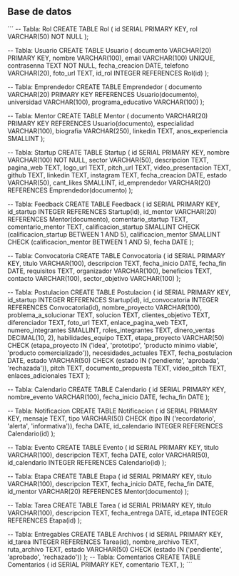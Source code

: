 ## Base de datos
´´´
-- Tabla: Rol
CREATE TABLE Rol (
id SERIAL PRIMARY KEY,
rol VARCHAR(50) NOT NULL
);

-- Tabla: Usuario
CREATE TABLE Usuario (
documento VARCHAR(20) PRIMARY KEY,
nombre VARCHAR(100),
email VARCHAR(100) UNIQUE,
contrasenna TEXT NOT NULL,
fecha_creacion DATE,
telefono VARCHAR(20),
foto_url TEXT,
id_rol INTEGER REFERENCES Rol(id)
);

-- Tabla: Emprendedor
CREATE TABLE Emprendedor (
documento VARCHAR(20) PRIMARY KEY REFERENCES Usuario(documento),
universidad VARCHAR(100),
programa_educativo VARCHAR(100)
);

-- Tabla: Mentor
CREATE TABLE Mentor (
documento VARCHAR(20) PRIMARY KEY REFERENCES Usuario(documento),
especialidad VARCHAR(100),
biografia VARCHAR(250),
linkedin TEXT,
anos_experiencia SMALLINT
);

-- Tabla: Startup
CREATE TABLE Startup (
id SERIAL PRIMARY KEY,
nombre VARCHAR(100) NOT NULL,
sector VARCHAR(50),
descripcion TEXT,
pagina_web TEXT,
logo_url TEXT,
pitch_url TEXT,
video_presentacion TEXT,
github TEXT,
linkedin TEXT,
instagram TEXT,
fecha_creacion DATE,
estado VARCHAR(50),
cant_likes SMALLINT,
id_emprendedor VARCHAR(20) REFERENCES Emprendedor(documento)
);

-- Tabla: Feedback
CREATE TABLE Feedback (
id SERIAL PRIMARY KEY,
id_startup INTEGER REFERENCES Startup(id),
id_mentor VARCHAR(20) REFERENCES Mentor(documento),
comentario_startup TEXT,
comentario_mentor TEXT,
calificacion_startup SMALLINT CHECK (calificacion_startup BETWEEN 1 AND 5),
calificacion_mentor SMALLINT CHECK (calificacion_mentor BETWEEN 1 AND 5),
fecha DATE
);

-- Tabla: Convocatoria
CREATE TABLE Convocatoria (
id SERIAL PRIMARY KEY,
titulo VARCHAR(100),
descripcion TEXT,
fecha_inicio DATE,
fecha_fin DATE,
requisitos TEXT,
organizador VARCHAR(100),
beneficios TEXT,
contacto VARCHAR(100),
sector_objetivo VARCHAR(100)
);

-- Tabla: Postulacion
CREATE TABLE Postulacion (
id SERIAL PRIMARY KEY,
id_startup INTEGER REFERENCES Startup(id),
id_convocatoria INTEGER REFERENCES Convocatoria(id),
nombre_proyecto VARCHAR(100),
problema_a_solucionar TEXT,
solucion TEXT,
clientes_objetivo TEXT,
diferenciador TEXT,
foto_url TEXT,
enlace_pagina_web TEXT,
numero_integrantes SMALLINT,
roles_integrantes TEXT,
dinero_ventas DECIMAL(10, 2),
habilidades_equipo TEXT,
etapa_proyecto VARCHAR(50) CHECK (etapa_proyecto IN ('idea', 'prototipo', 'producto mínimo viable', 'producto comercializado')),
necesidades_actuales TEXT,
fecha_postulacion DATE,
estado VARCHAR(50) CHECK (estado IN ('pendiente', 'aprobada', 'rechazada')),
pitch TEXT,
documento_propuesta TEXT,
video_pitch TEXT,
enlaces_adicionales TEXT
);

-- Tabla: Calendario
CREATE TABLE Calendario (
id SERIAL PRIMARY KEY,
nombre_evento VARCHAR(100),
fecha_inicio DATE,
fecha_fin DATE
);

-- Tabla: Notificacion
CREATE TABLE Notificacion (
id SERIAL PRIMARY KEY,
mensaje TEXT,
tipo VARCHAR(50) CHECK (tipo IN ('recordatorio', 'alerta', 'informativa')),
fecha DATE,
id_calendario INTEGER REFERENCES Calendario(id)
);

-- Tabla: Evento
CREATE TABLE Evento (
id SERIAL PRIMARY KEY,
titulo VARCHAR(100),
descripcion TEXT,
fecha DATE,
color VARCHAR(50),
id_calendario INTEGER REFERENCES Calendario(id)
);

-- Tabla: Etapa
CREATE TABLE Etapa (
id SERIAL PRIMARY KEY,
titulo VARCHAR(100),
descripcion TEXT,
fecha_inicio DATE,
fecha_fin DATE,
id_mentor VARCHAR(20) REFERENCES Mentor(documento)
);

-- Tabla: Tarea
CREATE TABLE Tarea (
id SERIAL PRIMARY KEY,
titulo VARCHAR(100),
descripcion TEXT,
fecha_entrega DATE,
id_etapa INTEGER REFERENCES Etapa(id)
);

-- Tabla: Entregables
CREATE TABLE Archivos (
id SERIAL PRIMARY KEY,
id_tarea INTEGER REFERENCES Tarea(id),
nombre_archivo TEXT,
ruta_archivo TEXT,
estado VARCHAR(50) CHECK (estado IN ('pendiente', 'aprobado', 'rechazado'))
);
-- Tabla: Comentarios
CREATE TABLE Comentarios (
id SERIAL PRIMARY KEY,
comentario TEXT,
);
´´´